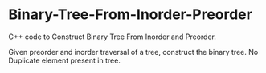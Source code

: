 # Binary-Tree-From-Inorder-Preorder
C++ code to Construct Binary Tree From Inorder and Preorder.

Given preorder and inorder traversal of a tree, construct the binary tree.
No Duplicate element present in tree.
